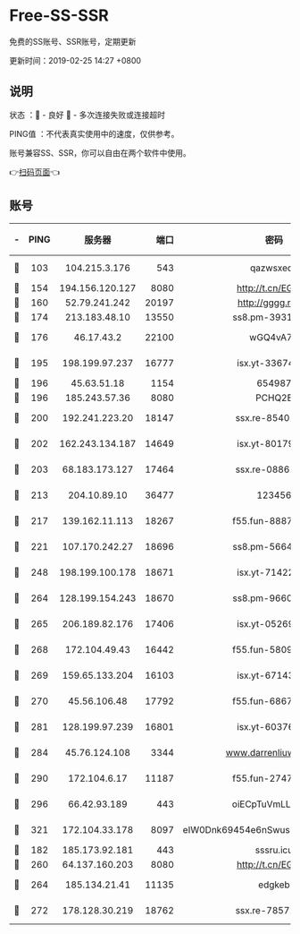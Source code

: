 # Free-SS-SSR

免费的SS账号、SSR账号，定期更新

更新时间：2019-02-25 14:27 +0800

## 说明

状态     ：🙂 - 良好 🙁 - 多次连接失败或连接超时

PING值   ：不代表真实使用中的速度，仅供参考。

账号兼容SS、SSR，你可以自由在两个软件中使用。

👉[扫码页面](https://liesauer.github.io/free-ss-ssr.github.io/)👈

## 账号

|-|PING|服务器|端口|密码|加密方式|区域|
|:----:|:----:|:-----:|-----:|:----:|:----:|:----:|
|🙂|103|104.215.3.176|543|qazwsxedc|aes-256-gcm|JP|
|🙂|154|194.156.120.127|8080|http://t.cn/EGJIyrl|rc4-md5|RU|
|🙂|160|52.79.241.242|20197|http://gggg.rocks|chacha20|KR|
|🙂|174|213.183.48.10|13550|ss8.pm-39311595|rc4-md5|RU|
|🙂|176|46.17.43.2|22100|wGQ4vA7D|aes-256-gcm|RU|
|🙂|195|198.199.97.237|16777|isx.yt-33674118|aes-256-cfb|US|
|🙂|196|45.63.51.18|1154|654987|chacha20|US|
|🙂|196|185.243.57.36|8080|PCHQ2E|rc4-md5|US|
|🙂|200|192.241.223.20|18147|ssx.re-85401469|aes-256-cfb|US|
|🙂|202|162.243.134.187|14649|isx.yt-80179113|aes-256-cfb|US|
|🙂|203|68.183.173.127|17464|ssx.re-08861248|aes-256-cfb|US|
|🙂|213|204.10.89.10|36477|123456|aes-256-cfb|US|
|🙂|217|139.162.11.113|18267|f55.fun-88872573|aes-256-cfb|SG|
|🙂|221|107.170.242.27|18696|ss8.pm-56642148|aes-256-cfb|US|
|🙂|248|198.199.100.178|18671|isx.yt-71422331|aes-256-cfb|US|
|🙂|264|128.199.154.243|18670|ss8.pm-96603281|aes-256-cfb|SG|
|🙂|265|206.189.82.176|17406|isx.yt-05269215|aes-256-cfb|SG|
|🙂|268|172.104.49.43|16442|f55.fun-58099071|aes-256-cfb|SG|
|🙂|269|159.65.133.204|16103|isx.yt-67143205|aes-256-cfb|SG|
|🙂|270|45.56.106.48|17792|f55.fun-68673895|aes-256-cfb|US|
|🙂|281|128.199.97.239|16801|isx.yt-60376368|aes-256-cfb|SG|
|🙂|284|45.76.124.108|3344|www.darrenliuwei.com|aes-256-cfb|AU|
|🙂|290|172.104.6.17|11187|f55.fun-27472862|aes-256-cfb|US|
|🙂|296|66.42.93.189|443|oiECpTuVmLLxk4Ts|aes-256-cfb|US|
|🙂|321|172.104.33.178|8097|eIW0Dnk69454e6nSwuspv9DmS201tQ0D|aes-256-cfb|SG|
|🙂|182|185.173.92.181|443|sssru.icu|rc4-md5|RU|
|🙂|260|64.137.160.203|8080|http://t.cn/EGJIyrl|rc4-md5|CA|
|🙂|264|185.134.21.41|11135|edgkeb|aes-256-cfb|GB|
|🙂|272|178.128.30.219|18762|ssx.re-78571634|aes-256-cfb|SG|
